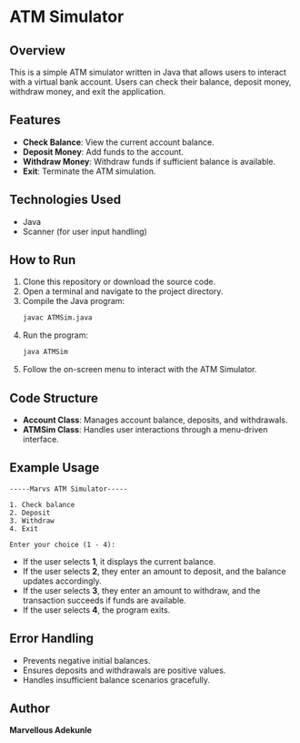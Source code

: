 # ATM Simulator

## Overview
This is a simple ATM simulator written in Java that allows users to interact with a virtual bank account. Users can check their balance, deposit money, withdraw money, and exit the application.

## Features
- **Check Balance**: View the current account balance.
- **Deposit Money**: Add funds to the account.
- **Withdraw Money**: Withdraw funds if sufficient balance is available.
- **Exit**: Terminate the ATM simulation.

## Technologies Used
- Java
- Scanner (for user input handling)

## How to Run
1. Clone this repository or download the source code.
2. Open a terminal and navigate to the project directory.
3. Compile the Java program:
   ```sh
   javac ATMSim.java
   ```
4. Run the program:
   ```sh
   java ATMSim
   ```
5. Follow the on-screen menu to interact with the ATM Simulator.

## Code Structure
- **Account Class**: Manages account balance, deposits, and withdrawals.
- **ATMSim Class**: Handles user interactions through a menu-driven interface.

## Example Usage
```
-----Marvs ATM Simulator-----

1. Check balance
2. Deposit
3. Withdraw
4. Exit

Enter your choice (1 - 4):
```
- If the user selects **1**, it displays the current balance.
- If the user selects **2**, they enter an amount to deposit, and the balance updates accordingly.
- If the user selects **3**, they enter an amount to withdraw, and the transaction succeeds if funds are available.
- If the user selects **4**, the program exits.

## Error Handling
- Prevents negative initial balances.
- Ensures deposits and withdrawals are positive values.
- Handles insufficient balance scenarios gracefully.

## Author
**Marvellous Adekunle**



